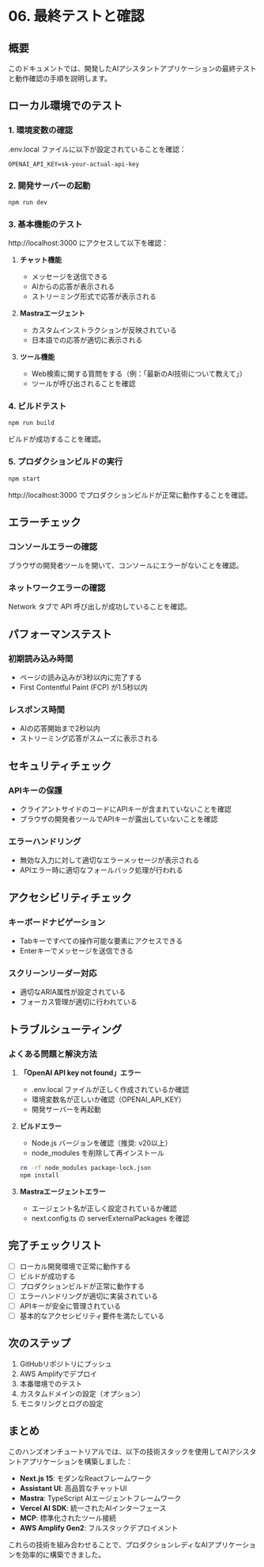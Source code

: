 # 06. 最終テストと確認

## 概要
このドキュメントでは、開発したAIアシスタントアプリケーションの最終テストと動作確認の手順を説明します。

## ローカル環境でのテスト

### 1. 環境変数の確認

.env.local ファイルに以下が設定されていることを確認：

```
OPENAI_API_KEY=sk-your-actual-api-key
```

### 2. 開発サーバーの起動

```bash
npm run dev
```

### 3. 基本機能のテスト

http://localhost:3000 にアクセスして以下を確認：

1. **チャット機能**
   - メッセージを送信できる
   - AIからの応答が表示される
   - ストリーミング形式で応答が表示される

2. **Mastraエージェント**
   - カスタムインストラクションが反映されている
   - 日本語での応答が適切に表示される

3. **ツール機能**
   - Web検索に関する質問をする（例：「最新のAI技術について教えて」）
   - ツールが呼び出されることを確認

### 4. ビルドテスト

```bash
npm run build
```

ビルドが成功することを確認。

### 5. プロダクションビルドの実行

```bash
npm start
```

http://localhost:3000 でプロダクションビルドが正常に動作することを確認。

## エラーチェック

### コンソールエラーの確認
ブラウザの開発者ツールを開いて、コンソールにエラーがないことを確認。

### ネットワークエラーの確認
Network タブで API 呼び出しが成功していることを確認。

## パフォーマンステスト

### 初期読み込み時間
- ページの読み込みが3秒以内に完了する
- First Contentful Paint (FCP) が1.5秒以内

### レスポンス時間
- AIの応答開始まで2秒以内
- ストリーミング応答がスムーズに表示される

## セキュリティチェック

### APIキーの保護
- クライアントサイドのコードにAPIキーが含まれていないことを確認
- ブラウザの開発者ツールでAPIキーが露出していないことを確認

### エラーハンドリング
- 無効な入力に対して適切なエラーメッセージが表示される
- APIエラー時に適切なフォールバック処理が行われる

## アクセシビリティチェック

### キーボードナビゲーション
- Tabキーですべての操作可能な要素にアクセスできる
- Enterキーでメッセージを送信できる

### スクリーンリーダー対応
- 適切なARIA属性が設定されている
- フォーカス管理が適切に行われている

## トラブルシューティング

### よくある問題と解決方法

1. **「OpenAI API key not found」エラー**
   - .env.local ファイルが正しく作成されているか確認
   - 環境変数名が正しいか確認（OPENAI_API_KEY）
   - 開発サーバーを再起動

2. **ビルドエラー**
   - Node.js バージョンを確認（推奨: v20以上）
   - node_modules を削除して再インストール
   ```bash
   rm -rf node_modules package-lock.json
   npm install
   ```

3. **Mastraエージェントエラー**
   - エージェント名が正しく設定されているか確認
   - next.config.ts の serverExternalPackages を確認

## 完了チェックリスト

- [ ] ローカル開発環境で正常に動作する
- [ ] ビルドが成功する
- [ ] プロダクションビルドが正常に動作する
- [ ] エラーハンドリングが適切に実装されている
- [ ] APIキーが安全に管理されている
- [ ] 基本的なアクセシビリティ要件を満たしている

## 次のステップ

1. GitHubリポジトリにプッシュ
2. AWS Amplifyでデプロイ
3. 本番環境でのテスト
4. カスタムドメインの設定（オプション）
5. モニタリングとログの設定

## まとめ

このハンズオンチュートリアルでは、以下の技術スタックを使用してAIアシスタントアプリケーションを構築しました：

- **Next.js 15**: モダンなReactフレームワーク
- **Assistant UI**: 高品質なチャットUI
- **Mastra**: TypeScript AIエージェントフレームワーク
- **Vercel AI SDK**: 統一されたAIインターフェース
- **MCP**: 標準化されたツール接続
- **AWS Amplify Gen2**: フルスタックデプロイメント

これらの技術を組み合わせることで、プロダクションレディなAIアプリケーションを効率的に構築できました。